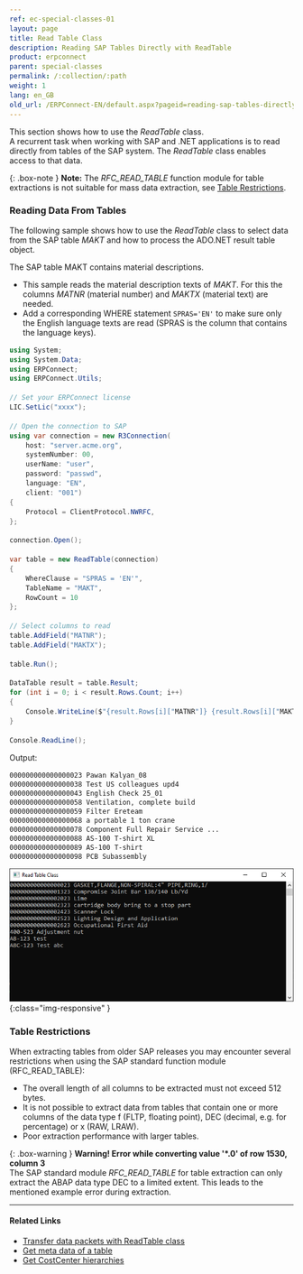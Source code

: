```yaml
---
ref: ec-special-classes-01
layout: page
title: Read Table Class
description: Reading SAP Tables Directly with ReadTable
product: erpconnect
parent: special-classes
permalink: /:collection/:path
weight: 1
lang: en_GB
old_url: /ERPConnect-EN/default.aspx?pageid=reading-sap-tables-directly-with-readtable
---
```


This section shows how to use the *ReadTable* class.<br>
A recurrent task when working with SAP and .NET applications is to read directly from tables of the SAP system. 
The *ReadTable* class enables access to that data.

{: .box-note }
**Note:** The *RFC_READ_TABLE* function module for table extractions is not suitable for mass data extraction, see [Table Restrictions](#table-restrictions).

### Reading Data From Tables

The following sample shows how to use the *ReadTable* class to select data from the SAP table *MAKT* and how to process the ADO.NET result table object. 

The SAP table MAKT contains material descriptions.
- This sample reads the material description texts of *MAKT*. 
For this the columns *MATNR* (material number) and *MAKTX* (material text) are needed.
- Add a corresponding WHERE statement `SPRAS='EN'` to make sure only the English language texts are read (SPRAS is the column that contains the language keys).


``` csharp
using System;
using System.Data;
using ERPConnect;
using ERPConnect.Utils;

// Set your ERPConnect license
LIC.SetLic("xxxx");

// Open the connection to SAP
using var connection = new R3Connection(
    host: "server.acme.org",
    systemNumber: 00,
    userName: "user",
    password: "passwd",
    language: "EN",
    client: "001")
{
    Protocol = ClientProtocol.NWRFC,
};

connection.Open();

var table = new ReadTable(connection)
{
    WhereClause = "SPRAS = 'EN'",
    TableName = "MAKT",
    RowCount = 10
};

// Select columns to read
table.AddField("MATNR");
table.AddField("MAKTX");

table.Run();

DataTable result = table.Result;
for (int i = 0; i < result.Rows.Count; i++)
{
    Console.WriteLine($"{result.Rows[i]["MATNR"]} {result.Rows[i]["MAKTX"]}");
}

Console.ReadLine();
```

Output:
```
000000000000000023 Pawan Kalyan_08
000000000000000038 Test US colleagues upd4
000000000000000043 English Check 25_01
000000000000000058 Ventilation, complete build
000000000000000059 Filter Ereteam
000000000000000068 a portable 1 ton crane
000000000000000078 Component Full Repair Service ...
000000000000000088 AS-100 T-shirt XL
000000000000000089 AS-100 T-shirt
000000000000000098 PCB Subassembly
```

![ReadTable-Console](/img/content/ReadTable-Console.png){:class="img-responsive" }

### Table Restrictions
When extracting tables from older SAP releases you may encounter several restrictions when using the SAP standard function module (RFC_READ_TABLE):
- The overall length of all columns to be extracted must not exceed 512 bytes.
- It is not possible to extract data from tables that contain one or more columns of the data type f (FLTP, floating point), DEC (decimal, e.g. for percentage) or x (RAW, LRAW).
- Poor extraction performance with larger tables.

{: .box-warning }
**Warning! Error while converting value '\*.0' of row 1530, column 3** <br>
The SAP standard module *RFC_READ_TABLE* for table extraction can only extract the ABAP data type DEC to a limited extent. This leads to the mentioned example error during extraction.<br>

****
#### Related Links
- [Transfer data packets with ReadTable class](https://kb.theobald-software.com/erpconnect-samples/transfer-data-packets-with-readtable-class)
- [Get meta data of a table](https://kb.theobald-software.com/erpconnect-samples/get-meta-data-of-a-table)
- [Get CostCenter hierarchies](https://kb.theobald-software.com/erpconnect-samples/get-costcenter-hierarchies)
